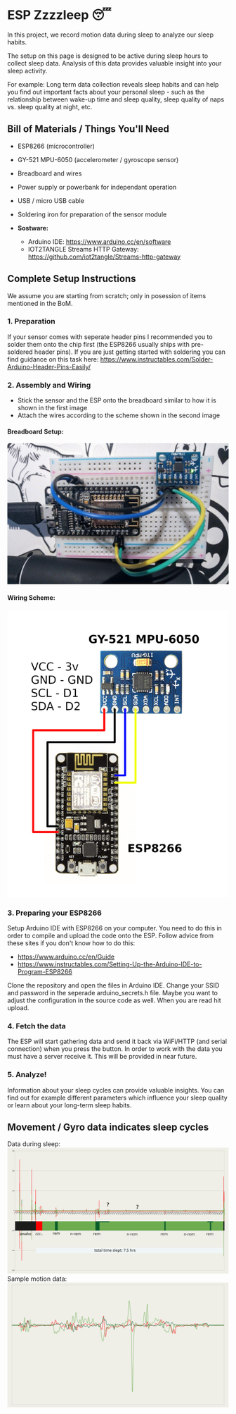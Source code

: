 # ESP Zzzzleep 😴

In this project, we record motion data during sleep to analyze our sleep habits.

The setup on this page is designed to be active during sleep hours to collect sleep data. Analysis of this data provides valuable insight into your sleep activity.

For example: Long term data collection reveals sleep habits and can help you find out important facts about your personal sleep - such as the relationship between wake-up time and sleep quality, sleep quality of naps vs. sleep quality at night, etc.


## Bill of Materials / Things You'll Need
- ESP8266 (microcontroller)
- GY-521 MPU-6050 (accelerometer / gyroscope sensor)
- Breadboard and wires
- Power supply or powerbank for independant operation
- USB / micro USB cable
- Soldering iron for preparation of the sensor module

- **Sostware:**
  - Arduino IDE: https://www.arduino.cc/en/software
  - IOT2TANGLE Streams HTTP Gateway: https://github.com/iot2tangle/Streams-http-gateway

## Complete Setup Instructions
We assume you are starting from scratch; only in posession of items mentioned in the BoM.

### 1. Preparation
If your sensor comes with seperate header pins I recommended you to solder them onto the chip first (the ESP8266 usually ships with pre-soldered header pins). If you are just getting started with soldering you can find guidance on this task here: https://www.instructables.com/Solder-Arduino-Header-Pins-Easily/

### 2. Assembly and Wiring
- Stick the sensor and the ESP onto the breadboard similar to how it is shown in the first image
- Attach the wires according to the scheme shown in the second image

#### Breadboard Setup:
![Alt text](./esp-with-sensor.jpg)

#### Wiring Scheme:
![Alt text](./ESP8266-wiring.png)

### 3. Preparing your ESP8266
Setup Arduino IDE with ESP8266 on your computer. You need to do this in order to compile and upload the code onto the ESP. Follow advice from these sites if you don't know how to do this:
- https://www.arduino.cc/en/Guide
- https://www.instructables.com/Setting-Up-the-Arduino-IDE-to-Program-ESP8266

Clone the repository and open the files in Arduino IDE. Change your SSID and password in the seperade arduino_secrets.h file. Maybe you want to adjust the configuration in the source code as well. When you are read hit upload.

### 4. Fetch the data
The ESP will start gathering data and send it back via WiFi/HTTP (and serial connection) when you press the button. In order to work with the data you must have a server receive it. This will be provided in near future.

### 5. Analyze!
Information about your sleep cycles can provide valuable insights. You can find out for example different parameters which influence your sleep quality or learn about your long-term sleep habits.

## Movement / Gyro data indicates sleep cycles
Data during sleep:
![Alt text](./sleep-activity1.svg)
Sample motion data:
![Alt text](./sample1.svg)
